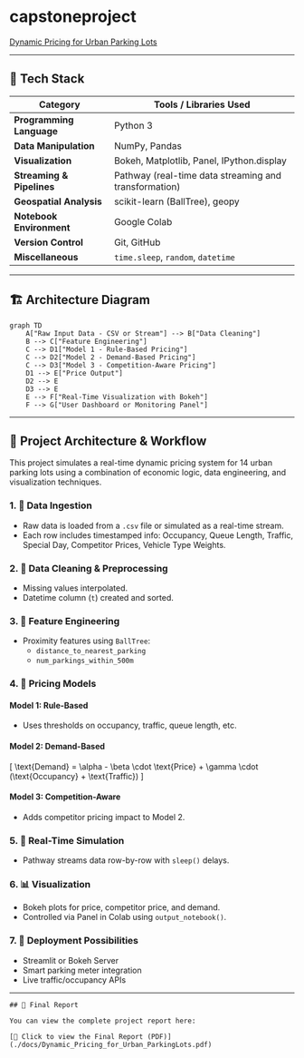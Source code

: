 # capstoneproject

[Dynamic Pricing for Urban Parking Lots](./Dynamic_Pricing_for_Urban_ParkingLots.pdf)

---

## 🔧 Tech Stack

| Category                 | Tools / Libraries Used                                                               |
|--------------------------|--------------------------------------------------------------------------------------|
| **Programming Language** | Python 3                                                                             |
| **Data Manipulation**    | NumPy, Pandas                                                                        |
| **Visualization**        | Bokeh, Matplotlib, Panel, IPython.display                                           |
| **Streaming & Pipelines**| Pathway (real-time data streaming and transformation)                                |
| **Geospatial Analysis**  | scikit-learn (BallTree), geopy                                                       |
| **Notebook Environment** | Google Colab                                                                         |
| **Version Control**      | Git, GitHub                                                                          |
| **Miscellaneous**        | `time.sleep`, `random`, `datetime`                                                  |

---

## 🏗️ Architecture Diagram

```mermaid
graph TD
    A["Raw Input Data - CSV or Stream"] --> B["Data Cleaning"]
    B --> C["Feature Engineering"]
    C --> D1["Model 1 - Rule-Based Pricing"]
    C --> D2["Model 2 - Demand-Based Pricing"]
    C --> D3["Model 3 - Competition-Aware Pricing"]
    D1 --> E["Price Output"]
    D2 --> E
    D3 --> E
    E --> F["Real-Time Visualization with Bokeh"]
    F --> G["User Dashboard or Monitoring Panel"]
```

---

## 🔄 Project Architecture & Workflow

This project simulates a real-time dynamic pricing system for 14 urban parking lots using a combination of economic logic, data engineering, and visualization techniques.

### 1. 🔹 Data Ingestion
- Raw data is loaded from a `.csv` file or simulated as a real-time stream.
- Each row includes timestamped info: Occupancy, Queue Length, Traffic, Special Day, Competitor Prices, Vehicle Type Weights.

### 2. 🧹 Data Cleaning & Preprocessing
- Missing values interpolated.
- Datetime column (`t`) created and sorted.

### 3. 🧠 Feature Engineering
- Proximity features using `BallTree`:
  - `distance_to_nearest_parking`
  - `num_parkings_within_500m`

### 4. 🤖 Pricing Models
#### Model 1: Rule-Based
- Uses thresholds on occupancy, traffic, queue length, etc.

#### Model 2: Demand-Based
\[
\text{Demand} = \alpha - \beta \cdot \text{Price} + \gamma \cdot (\text{Occupancy} + \text{Traffic})
\]

#### Model 3: Competition-Aware
- Adds competitor pricing impact to Model 2.

### 5. 🔄 Real-Time Simulation
- Pathway streams data row-by-row with `sleep()` delays.

### 6. 📊 Visualization
- Bokeh plots for price, competitor price, and demand.
- Controlled via Panel in Colab using `output_notebook()`.

### 7. 🚀 Deployment Possibilities
- Streamlit or Bokeh Server
- Smart parking meter integration
- Live traffic/occupancy APIs

---
```
## 📄 Final Report

You can view the complete project report here:

[📄 Click to view the Final Report (PDF)](./docs/Dynamic_Pricing_for_Urban_ParkingLots.pdf)


